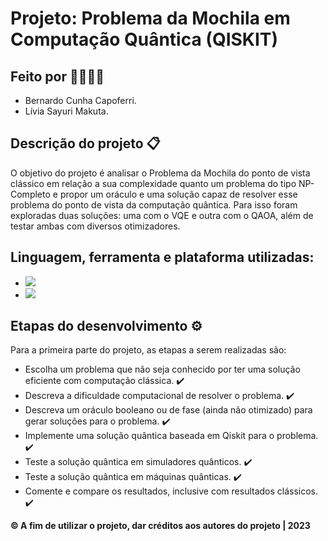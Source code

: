 # Projeto: Problema da Mochila em Computação Quântica (QISKIT)

## Feito por :sassy_man::sassy_woman:

- Bernardo Cunha Capoferri.
- Lívia Sayuri Makuta.

## Descrição do projeto :clipboard:	

O objetivo do projeto é analisar o Problema da Mochila do ponto de vista clássico em relação a sua complexidade quanto um problema do tipo NP-Completo e propor um oráculo e uma solução capaz de resolver esse problema do ponto de vista da computação quântica. Para isso foram exploradas duas soluções: uma com o VQE e outra com o QAOA, além de testar ambas com diversos otimizadores.

## Linguagem, ferramenta e plataforma utilizadas:

- <img src="https://img.shields.io/static/v1?label=Code&message=Python&color=blue&style=plastic&labelColor=black&logo=python"/>
- <img src="https://img.shields.io/static/v1?label=Code&message=Qiskit&color=blue&style=plastic&labelColor=black&logo=qiskit"/>

## Etapas do desenvolvimento :gear:

Para a primeira parte do projeto, as etapas a serem realizadas são:

- Escolha um problema que não seja conhecido por ter uma solução eficiente com computação clássica. :heavy_check_mark:
- Descreva a dificuldade computacional de resolver o problema. :heavy_check_mark:
- Descreva um oráculo booleano ou de fase (ainda não otimizado) para gerar soluções para o problema. :heavy_check_mark:
- Implemente uma solução quântica baseada em Qiskit para o problema. :heavy_check_mark:
- Teste a solução quântica em simuladores quânticos. :heavy_check_mark:
- Teste a solução quântica em máquinas quânticas. :heavy_check_mark:
- Comente e compare os resultados, inclusive com resultados clássicos. :heavy_check_mark:

**:copyright: A fim de utilizar o projeto, dar créditos aos autores do projeto | 2023**

